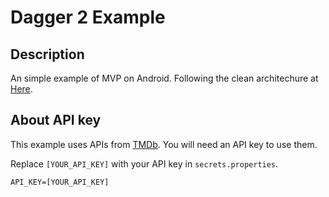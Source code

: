 # Dagger 2 Example

## Description

An simple example of MVP on Android. Following the clean architechure at [Here](http://fernandocejas.com/2014/09/03/architecting-android-the-clean-way/). 


## About API key

This example uses APIs from [TMDb](https://www.themoviedb.org/documentation/api). You will need an API key to use them. 

Replace `[YOUR_API_KEY]` with your API key in `secrets.properties`. 
```
API_KEY=[YOUR_API_KEY]
```
